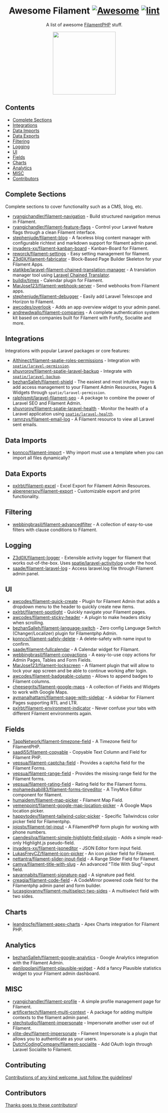 <div align="center">

<!-- title -->

<!--lint ignore no-dead-urls-->

# Awesome Filament [![Awesome](https://awesome.re/badge.svg)](https://awesome.re) [![lint](https://github.com/spekulatius/awesome-filament/actions/workflows/lint.yaml/badge.svg)](https://github.com/spekulatius/awesome-filament/actions/workflows/lint.yaml)

<!-- subtitle -->

A list of awesome [FilamentPHP](https://github.com/filamentphp/filament) stuff.

<!-- image -->

<a href="https://github.com/spekulatius/awesome-filament" target="_blank" rel="noopener noreferrer">
  <img src="https://github.com/spekulatius/awesome-filament/assets/8433587/7d8519c8-20cb-4c17-bedf-bc3596a363e3" style="height: 200px;">
</a>

<!-- description -->

</div>

<!-- TOC -->

## Contents

- [Complete Sections](#complete-sections)
- [Integrations](#integrations)
- [Data Imports](#data-imports)
- [Data Exports](#data-exports)
- [Filtering](#filtering)
- [Logging](#logging)
- [UI](#ui)
- [Fields](#fields)
- [Charts](#charts)
- [Analytics](#analytics)
- [MISC](#misc)
- [Contributors](#contributors)

<!-- CONTENT -->

## Complete Sections

Complete sections to cover functionality such as a CMS, blog, etc.

- [ryangjchandler/filament-navigation](https://github.com/ryangjchandler/filament-navigation) - Build structured navigation menus in Filament.
- [ryangjchandler/filament-feature-flags](https://github.com/ryangjchandler/filament-feature-flags) - Control your Laravel feature flags through a clean Filament interface.
- [stephenjude/filament-blog](https://github.com/stephenjude/filament-blog) - A faceless blog content manager with configurable richtext and markdown support for filament admin panel.
- [invaders-xx/filament-kanban-board](https://github.com/invaders-xx/filament-kanban-board) - Kanban-Board for Filament.
- [reworck/filament-settings](https://github.com/reworck/filament-settings) - Easy setting management for filament.
- [Z3d0X/filament-fabricator](https://github.com/Z3d0X/filament-fabricator) - Block-Based Page Builder Skeleton for your Filament Apps.
- [statikbe/laravel-filament-chained-translation-manager](https://github.com/statikbe/laravel-filament-chained-translation-manager) - A translation manager tool using [Laravel Chained Translator](https://github.com/statikbe/laravel-chained-translator).
- [buildix/timex](https://github.com/buildix/timex) - Calendar plugin for Filament.
- [MarJose123/filament-webhook-server](https://github.com/MarJose123/filament-webhook-server) - Send webhooks from Filament apps.
- [stephenjude/filament-debugger](https://github.com/stephenjude/filament-debugger) - Easily add Laravel Telescope and Horizon to Filament.
- [awcodes/overlook](https://github.com/awcodes/overlook) - Adds an app overview widget to your admin panel.
- [andrewdwallo/filament-companies](https://github.com/andrewdwallo/filament-companies) - A complete authentication system kit based on companies built for Filament with Fortify, Socialite and more.

## Integrations

Integrations with popular Laravel packages or core features:

- [Althinect/filament-spatie-roles-permissions](https://github.com/Althinect/filament-spatie-roles-permissions) - Integration with [`spatie/laravel-permission`](https://github.com/spatie/laravel-permission).
- [shuvroroy/filament-spatie-laravel-backup](https://github.com/shuvroroy/filament-spatie-laravel-backup) - Integrate with [`spatie/laravel-backup`](https://github.com/spatie/laravel-backup).
- [bezhanSalleh/filament-shield](https://github.com/bezhanSalleh/filament-shield) - The easiest and most intuitive way to add access management to your Filament Admin Resources, Pages & Widgets through `spatie/laravel-permission`.
- [ralphjsmit/laravel-filament-seo](https://github.com/ralphjsmit/laravel-filament-seo) - A package to combine the power of Laravel SEO and Filament Admin.
- [shuvroroy/filament-spatie-laravel-health](https://github.com/shuvroroy/filament-spatie-laravel-health) - Monitor the health of a Laravel application using [`spatie/laravel-health`](https://github.com/spatie/laravel-health).
- [ramnzys/filament-email-log](https://github.com/ramnzys/filament-email-log) - A Filament resource to view all Laravel sent emails.

## Data Imports

- [konnco/filament-import](https://github.com/konnco/filament-import) - Why import must use a template when you can import all files dynamically?

## Data Exports

- [pxlrbt/filament-excel](https://github.com/pxlrbt/filament-excel) - Excel Export for Filament Admin Resources.
- [alperenersoy/filament-export](https://github.com/alperenersoy/filament-export) - Customizable export and print functionality.

## Filtering

- [webbingbrasil/filament-advancedfilter](https://github.com/webbingbrasil/filament-advancedfilter) - A collection of easy-to-use filters with clause conditions to Filament.

## Logging

- [Z3d0X/filament-logger](https://github.com/Z3d0X/filament-logger) - Extensible activity logger for filament that works out-of-the-box. Uses [spatie/laravel-activitylog](https://github.com/spatie/laravel-activitylog) under the hood.
- [saade/filament-laravel-log](https://github.com/saade/filament-laravel-log) - Access laravel.log file through Filament admin panel.

## UI

- [awcodes/filament-quick-create](https://github.com/awcodes/filament-quick-create) - Plugin for Filament Admin that adds a dropdown menu to the header to quickly create new items.
- [pxlrbt/filament-spotlight](https://github.com/pxlrbt/filament-spotlight) - Quickly navigate your Filament pages.
- [awcodes/filament-sticky-header](https://github.com/awcodes/filament-sticky-header) - A plugin to make headers sticky when scrolling.
- [bezhanSalleh/filament-language-switch](https://github.com/bezhanSalleh/filament-language-switch) - Zero config Language Switch (Changer/Localizer) plugin for Filamentphp Admin.
- [konnco/filament-safely-delete](https://github.com/konnco/filament-safely-delete) - A delete-safety with name input to confirm.
- [saade/filament-fullcalendar](https://github.com/saade/filament-fullcalendar) - A Calendar widget for Filamant.
- [webbingbrasil/filament-copyactions](https://github.com/webbingbrasil/filament-copyactions) - A easy-to-use copy actions for Admin Pages, Tables and Form Fields.
- [MarJose123/filament-lockscreen](https://github.com/MarJose123/filament-lockscreen) - A filament plugin that will allow to lock your app screen and be able to continue working after login.
- [awcodes/filament-badgeable-column](https://github.com/awcodes/filament-badgeable-column) - Allows to append badges to Filament columns.
- [cheesegrits/filament-google-maps](https://github.com/cheesegrits/filament-google-maps) - A collection of Fields and Widgets to work with Google Maps.
- [aymanalhattami/filament-page-with-sidebar](https://github.com/aymanalhattami/filament-page-with-sidebar) - A sidebar for Filament Pages supporting RTL and LTR.
- [pxlrbt/filament-environment-indicator](https://github.com/pxlrbt/filament-environment-indicator) - Never confuse your tabs with different Filament environments again. 

## Fields

- [TappNetwork/filament-timezone-field](https://github.com/TappNetwork/filament-timezone-field) - A Timezone field for FilamentPHP.
- [saadj55/filament-copyable](https://github.com/saadj55/filament-copyable) - Copyable Text Column and Field for Filament PHP.
- [yepsua/filament-captcha-field](https://github.com/yepsua/filament-captcha-field) - Provides a captcha field for the Filament Forms.
- [yepsua/filament-range-field](https://github.com/yepsua/filament-range-field) - Provides the missing range field for the Filament forms.
- [yepsua/filament-rating-field](https://github.com/yepsua/filament-rating-field) - Rating field for the Filament forms.
- [mohamedsabil83/filament-forms-tinyeditor](https://github.com/mohamedsabil83/filament-forms-tinyeditor) - A TinyMce Editor component for filament.
- [humaidem/filament-map-picker](https://github.com/humaidem/filament-map-picker) - Filament Map Field.
- [yemenpoint/filament-google-map-location-picker](https://github.com/yemenpoint/filament-google-map-location-picker) - A Google Maps location picker.
- [happytodev/filament-tailwind-color-picker](https://github.com/happytodev/filament-tailwind-color-picker) - Specific Tailwindcss color picker field for Filamentphp.
- [jojostx/filament-tel-input](https://github.com/jojostx/filament-tel-input) - A FilamentPHP form plugin for working with phone numbers.
- [caendesilva/filament-simple-highlight-field-plugin](https://github.com/caendesilva/filament-simple-highlight-field-plugin) - Adds a simple read-only Highlight.js pseudo-field.
- [invaders-xx/filament-jsoneditor](https://github.com/invaders-xx/filament-jsoneditor) - JSON Editor form input field.
- [LukasFreyCZ/filament-icon-picker](https://github.com/LukasFreyCZ/filament-icon-picker) - An icon picker field for Filament.
- [nettantra/filament-slider-input-field](https://github.com/nettantra/filament-slider-input-field) - A Range Slider Field for Filament.
- [camya/filament-title-with-slug](https://github.com/camya/filament-title-with-slug) - An advanced "Title With Slug"-input field.
- [savannabits/filament-signature-pad](https://github.com/savannabits/filament-signature-pad) - A signature pad field.
- [creagia/filament-code-field](https://github.com/creagia/filament-code-field) - A CodeMirror powered code field for the Filamentphp admin panel and form builder.
- [lucasgiovanny/filament-multiselect-two-sides](https://github.com/lucasgiovanny/filament-multiselect-two-sides) - A multiselect field with two sides.

## Charts

- [leandrocfe/filament-apex-charts](https://github.com/leandrocfe/filament-apex-charts) - Apex Charts integration for Filament PHP.

## Analytics

- [bezhanSalleh/filament-google-analytics](https://github.com/bezhanSalleh/filament-google-analytics) - Google Analytics integration with the Filament Admin.
- [danilopolani/filament-plausible-widget](https://github.com/danilopolani/filament-plausible-widget) - Add a fancy Plausible statistics widget to your Filament admin dashboard.

## MISC

- [ryangjchandler/filament-profile](https://github.com/ryangjchandler/filament-profile) - A simple profile management page for Filament.
- [artificertech/filament-multi-context](https://github.com/artificertech/filament-multi-context) - A package for adding multiple contexts to the filament admin panel.
- [stechstudio/filament-impersonate](https://github.com/stechstudio/filament-impersonate) - Impersonate another user out of Filament.
- [xlite-dev/filament-impersonate](https://github.com/xlite-dev/filament-impersonate) - Filament Impersonate is a plugin that allows you to authenticate as your users.
- [DutchCodingCompany/filament-socialite](https://github.com/DutchCodingCompany/filament-socialite) - Add OAuth login through Laravel Socialite to Filament.

<!-- END CONTENT -->

## Contributing

[Contributions of any kind welcome, just follow the guidelines](contributing.md)!

## Contributors

[Thanks goes to these contributors](https://github.com/spekulatius/awesome-filament/graphs/contributors)!
